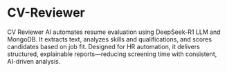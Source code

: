# CV-Reviewer
CV Reviewer AI automates resume evaluation using DeepSeek-R1 LLM and MongoDB. It extracts text, analyzes skills and qualifications, and scores candidates based on job fit. Designed for HR automation, it delivers structured, explainable reports—reducing screening time with consistent, AI-driven analysis.
